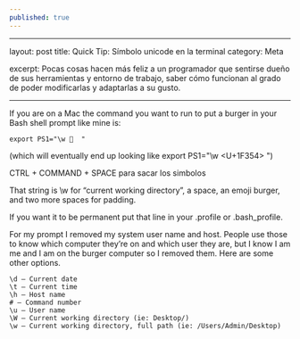 ```yaml
---
published: true
---
```


---
layout: post
title: Quick Tip: Símbolo unicode en la terminal
category: Meta

excerpt: Pocas cosas hacen más feliz a un programador que sentirse dueño de sus herramientas y entorno de trabajo, saber cómo funcionan al grado de poder modificarlas y adaptarlas a su gusto.

---

If you are on a Mac the command you want to run to put a burger in your Bash shell prompt like mine is:

    export PS1="\w 🍔  " 
	
(which will eventually end up looking like
export PS1="\w <U+1F354>  ")

CTRL + COMMAND + SPACE para sacar los simbolos

That string is \w for “current working directory”, a space, an emoji burger, and two more spaces for padding.

If you want it to be permanent put that line in your .profile or .bash_profile.

For my prompt I removed my system user name and host. People use those to know which computer they’re on and which user they are, but I know I am me and I am on the burger computer so I removed them. Here are some other options.

    \d – Current date
    \t – Current time
    \h – Host name
    # – Command number
    \u – User name
    \W – Current working directory (ie: Desktop/)
    \w – Current working directory, full path (ie: /Users/Admin/Desktop)
